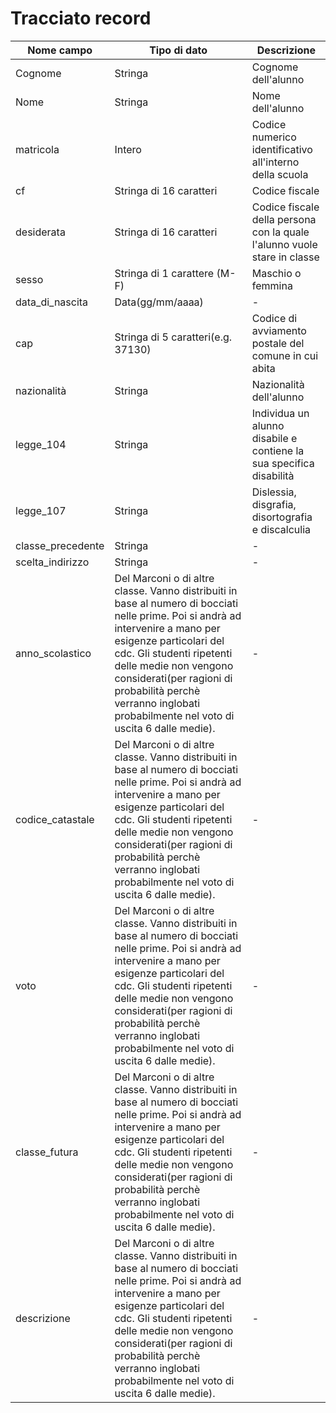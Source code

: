 

# Tracciato record

| Nome campo    | Tipo di dato                                                                                                                                                                                                                                                                                                               | Descrizione |
|---------------|-------------------------------------------------------------------------------------------------------------------------------------------------------------------------------------------------------------------------------------------------------------------------------------------------------------------------------------|-----------|
| Cognome | Stringa                                                                                                                                                                                                                                   | Cognome dell'alunno       |
| Nome           | Stringa                                                                                                                                                                                                              | Nome dell'alunno       |
| matricola          | Intero                                                                                                                                                                                                                                                                                                             | Codice numerico identificativo all'interno della scuola    |
| cf  | Stringa di 16 caratteri                                                                                                                                                                                                                                                                                     | Codice fiscale       |
| desiderata     | Stringa di 16 caratteri                                                                                                                                                                                                                             | Codice fiscale della persona con la quale l'alunno vuole stare in classe     |
| sesso       | Stringa di 1 carattere (M-F)                                                                                                                                                                                                                                                                            | Maschio o femmina        |
| data_di_nascita   |Data(gg/mm/aaaa)|-
| cap           | Stringa di 5 caratteri(e.g. 37130)                                                                                                                                                                                                               | Codice di avviamento postale del comune in cui abita      
| nazionalità          | Stringa| Nazionalità dell'alunno
| legge_104          | Stringa | Individua un alunno disabile e contiene la sua specifica disabilità
| legge_107|Stringa | Dislessia, disgrafia, disortografia e discalculia
| classe_precedente          | Stringa| -         |
| scelta_indirizzo         | Stringa| -         |
| anno_scolastico          | Del Marconi o di altre classe. Vanno distribuiti in base al numero di bocciati nelle prime. Poi si andrà ad intervenire a mano  per esigenze particolari del cdc. Gli studenti ripetenti delle medie non vengono considerati(per ragioni di probabilità perchè verranno inglobati probabilmente nel voto di uscita 6 dalle medie).  | -         |
| codice_catastale         | Del Marconi o di altre classe. Vanno distribuiti in base al numero di bocciati nelle prime. Poi si andrà ad intervenire a mano  per esigenze particolari del cdc. Gli studenti ripetenti delle medie non vengono considerati(per ragioni di probabilità perchè verranno inglobati probabilmente nel voto di uscita 6 dalle medie).  | -         |
| voto| Del Marconi o di altre classe. Vanno distribuiti in base al numero di bocciati nelle prime. Poi si andrà ad intervenire a mano  per esigenze particolari del cdc. Gli studenti ripetenti delle medie non vengono considerati(per ragioni di probabilità perchè verranno inglobati probabilmente nel voto di uscita 6 dalle medie).  | -        |
| classe_futura| Del Marconi o di altre classe. Vanno distribuiti in base al numero di bocciati nelle prime. Poi si andrà ad intervenire a mano  per esigenze particolari del cdc. Gli studenti ripetenti delle medie non vengono considerati(per ragioni di probabilità perchè verranno inglobati probabilmente nel voto di uscita 6 dalle medie).  | -         |
| descrizione| Del Marconi o di altre classe. Vanno distribuiti in base al numero di bocciati nelle prime. Poi si andrà ad intervenire a mano  per esigenze particolari del cdc. Gli studenti ripetenti delle medie non vengono considerati(per ragioni di probabilità perchè verranno inglobati probabilmente nel voto di uscita 6 dalle medie).  | -         |


